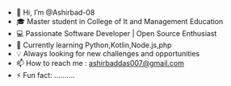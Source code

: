 - 👋 Hi, I’m @Ashirbad-08
- 🎓 Master student in College of It and Management Education
- 💻 Passionate Software Developer | Open Source Enthusiast
- 🌱 Currently learning Python,Kotlin,Node.js,php
- 💡 Always looking for new challenges and opportunities
- 📫 How to reach me : ashirbaddas007@gmail.com
- ⚡ Fun fact: ..........

<!---
Ashirbad-08/Ashirbad-08 is a ✨ special ✨ repository because its `README.md` (this file) appears on your GitHub profile.
You can click the Preview link to take a look at your changes.
--->
